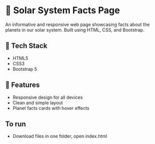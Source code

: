 # 🌌 Solar System Facts Page

An informative and responsive web page showcasing facts about the planets in our solar system. Built using HTML, CSS, and Bootstrap.

## 🔧 Tech Stack
- HTML5
- CSS3
- Bootstrap 5

## 🚀 Features
- Responsive design for all devices
- Clean and simple layout
- Planet facts cards with hover effects

## To run
- Download files in one folder, open index.html

